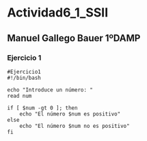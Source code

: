 # Actividad6_1_SSII
Manuel Gallego Bauer 1ºDAMP
---
### Ejercicio 1
```
#Ejercicio1
#!/bin/bash

echo "Introduce un número: "
read num

if [ $num -gt 0 ]; then
    echo "El número $num es positivo"
else
    echo "El número $num no es positivo"
fi
```
